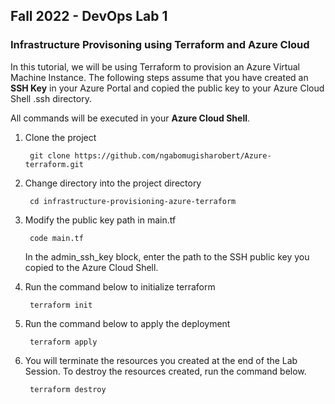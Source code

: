 ## Fall 2022 - DevOps Lab 1
### Infrastructure Provisoning using Terraform and Azure Cloud
In this tutorial, we will be using Terraform to provision an Azure Virtual Machine Instance.
The following steps assume that you have created an **SSH Key** in your Azure Portal and copied the public key to your Azure Cloud Shell .ssh directory.

All commands will be executed in your **Azure Cloud Shell**.

1. Clone the project

        git clone https://github.com/ngabomugisharobert/Azure-terraform.git

2. Change directory into the project directory

        cd infrastructure-provisioning-azure-terraform

3. Modify the public key path in main.tf

        code main.tf
    
    In the admin_ssh_key block, enter the path to the SSH public key you copied to the Azure Cloud Shell.

4. Run the command below to initialize terraform

        terraform init

5. Run the command below to apply the deployment

        terraform apply

6. You will terminate the resources you created at the end of the Lab Session.
To destroy the resources created, run the command below.

        terraform destroy









